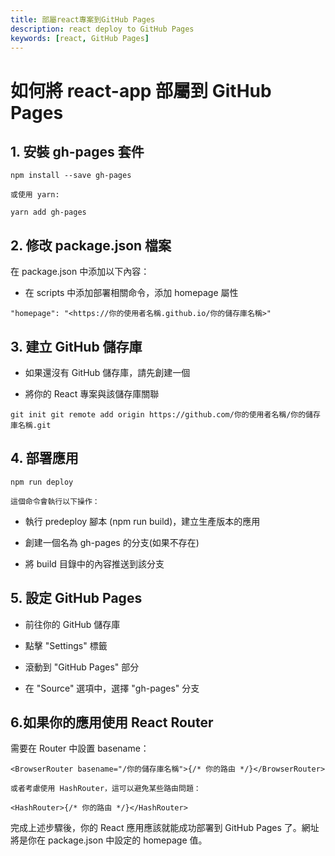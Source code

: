```yaml
---
title: 部屬react專案到GitHub Pages
description: react deploy to GitHub Pages
keywords: [react, GitHub Pages]
---
```


# 如何將 react-app 部屬到 GitHub Pages

## 1\. **安裝 gh-pages 套件**

```
npm install --save gh-pages
```

    或使用 yarn:

```
yarn add gh-pages
```

## 2\. **修改 package.json 檔案** 
在 package.json 中添加以下內容：

- 在 scripts 中添加部署相關命令，添加 homepage 屬性

```
"homepage": "<https://你的使用者名稱.github.io/你的儲存庫名稱>"
```

## 3\. **建立 GitHub 儲存庫**

- 如果還沒有 GitHub 儲存庫，請先創建一個

- 將你的 React 專案與該儲存庫關聯

```
git init git remote add origin https://github.com/你的使用者名稱/你的儲存庫名稱.git
```

## 4\. **部署應用**

```
npm run deploy
```

    這個命令會執行以下操作：

- 執行 predeploy 腳本 (npm run build)，建立生產版本的應用

- 創建一個名為 gh-pages 的分支(如果不存在)

- 將 build 目錄中的內容推送到該分支

## 5\. **設定 GitHub Pages**

- 前往你的 GitHub 儲存庫

- 點擊 "Settings" 標籤

- 滾動到 "GitHub Pages" 部分

- 在 "Source" 選項中，選擇 "gh-pages" 分支

## 6\.如果你的應用使用 React Router

需要在 Router 中設置 basename：

```
<BrowserRouter basename="/你的儲存庫名稱">{/* 你的路由 */}</BrowserRouter>
```

    或者考慮使用 HashRouter，這可以避免某些路由問題：

```
<HashRouter>{/* 你的路由 */}</HashRouter>
```

完成上述步驟後，你的 React 應用應該就能成功部署到 GitHub Pages 了。網址將是你在 package.json 中設定的 homepage 值。

